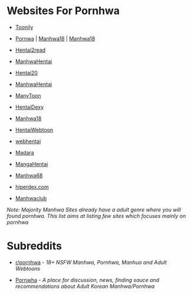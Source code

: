 # Websites For Pornhwa

-   [Toonily](https://toonily.com/)

-   [Pornwa](https://pornwa.club/) | [Manhwa18](https://manhwa18.net/) | [Manhwa18](https://manhwa18.net/)

-   [Hentai2read](https://hentai2read.com)

-   [ManhwaHentai](https://manhwahentai.me/)

-   [Hentai20](https://hentai20.com/)

-   [ManhwaHentai](https://mangahentai.me/)

-   [ManyToon](https://manytoon.com/)

-   [HentaiDexy](https://hentaidexy.com/)

-   [Manhwa18](https://manhwa18.cc/)

-   [HentaiWebtoon](https://hentaiwebtoon.com/)

-   [webhentai](https://webhentai.net/)

-   [Madara](https://hentaimanhwa.org/)

-   [MangaHentai](https://mangahentai.me/)

-   [Manhwa68](https://manhwa68.com/)

-   [hiperdex.com](https://hiperdex.com/)

-   [Manhwaclub](https://manhwa.club/en/)

_Note: Majority Manhwa Sites already have a adult genre where you will found pornhwa. This list aims at listing few sites which focuses mainly on pornhwa_

# Subreddits

-   [r/pornhwa](https://www.reddit.com/r/pornhwa) - _18+ NSFW Manhwa, Pornhwa, Manhua and Adult Webtoons_

-   [Pornwha](https://www.reddit.com/r/Pornwha) - _A place for discussion, news, finding sauce and recommendations about Adult Korean Manhwa/Pornhwa_
